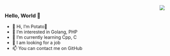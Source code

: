 <img align="right" src="https://github-readme-stats.vercel.app/api?username=PotatoCloud&show_icons=true&icon_color=CE1D2D&text_color=718096&bg_color=ffffff&hide_title=true" />

### Hello, World 👋

- 👋 Hi, I’m Potato🥔
- 👀 I’m interested in Golang, PHP
- 🌱 I’m currently learning Cpp, C
- 💞️ I am looking for a job
- 📫 You can contact me on GitHub
